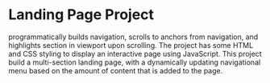 # Landing Page Project

programmatically builds navigation, scrolls to anchors from navigation, and highlights section in viewport upon scrolling.
The project has some HTML and CSS styling to display an interactive page  using JavaScript. 
This project build a multi-section landing page, with a dynamically updating navigational menu based on the amount of content that is added to the page.
